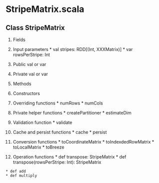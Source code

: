 StripeMatrix.scala
====================

Class StripeMatrix
--------------------

1.	Fields

  1. Input parameters
    * val stripes: RDD[(Int, XXXMatrix)]
    * var rowsPerStripe: Int
	
  2. Public val or var
  
  3. Private val or var

2.	Methods

  1. Constructors

  2. Overriding functions
    * numRows
    * numCols

  3. Private helper functions
    * createPartitioner
    * estimateDim
  
  4. Validation function
    * validate
		
  5. Cache and persist functions
    * cache
    * persist
	
  6. Conversion functions
    * toCoordinateMatrix
    * toIndexdedRowMatrix
    * toLocalMatrix
    * toBreeze

  7. Operation functions
    * def transpose: StripeMatrix
    * def transpose(rowsPerStripe: Int): StripeMatrix
    
    * def add
    * def multiply